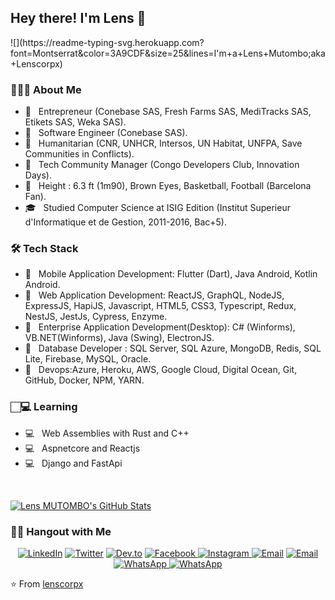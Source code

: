 
<h2> Hey there! I'm Lens 👋</h2>
![](https://readme-typing-svg.herokuapp.com?font=Montserrat&color=3A9CDF&size=25&lines=I'm+a+Lens+Mutombo;aka+Lenscorpx)

<h3> 👨🏻‍💻 About Me </h3>

- 🤔 &nbsp; Entrepreneur (Conebase SAS, Fresh Farms SAS, MediTracks SAS, Etikets SAS, Weka SAS).
- 🤔 &nbsp; Software Engineer (Conebase SAS).
- 🤔 &nbsp; Humanitarian (CNR, UNHCR, Intersos, UN Habitat, UNFPA, Save Communities in Conflicts).
- 🤔 &nbsp; Tech Community Manager (Congo Developers Club, Innovation Days).
- 🤔 &nbsp; Height : 6.3 ft (1m90), Brown Eyes, Basketball, Football (Barcelona Fan).
- 🎓 &nbsp; Studied Computer Science at ISIG Edition (Institut Superieur d'Informatique et de Gestion, 2011-2016, Bac+5).

<h3>🛠 Tech Stack</h3>

- 💼 &nbsp; Mobile Application Development: Flutter (Dart), Java Android, Kotlin Android.
- 💼 &nbsp; Web Application Development: ReactJS, GraphQL, NodeJS, ExpressJS, HapiJS, Javascript, HTML5, CSS3, Typescript, Redux, NestJS, JestJs, Cypress, Enzyme.
- 💼 &nbsp; Enterprise Application Development(Desktop): C# (Winforms), VB.NET(Winforms), Java (Swing), ElectronJS.
- 💼 &nbsp; Database Developer : SQL Server, SQL Azure, MongoDB, Redis, SQL Lite, Firebase, MySQL, Oracle.
- 💼 &nbsp; Devops:Azure, Heroku, AWS, Google Cloud, Digital Ocean, Git, GitHub, Docker, NPM, YARN.

<h3>🏻‍💻 Learning </h3>

- 💻 &nbsp; Web Assemblies with Rust and C++
- 💻 &nbsp; Aspnetcore and Reactjs
- 💻 &nbsp; Django and FastApi

<br/>

[![Lens MUTOMBO's GitHub Stats](https://github-readme-stats.vercel.app/api?username=lenscorpx&show_icons=true&count_private=true)](https://github.com/lenscorpx)


<h3> 🤝🏻 Hangout with Me </h3>

<p align="center">
<a href="https://www.linkedin.com/in/lensmutombo/"><img alt="LinkedIn" src="https://img.shields.io/badge/LinkedIn-lensmutombo-blue?style=flat-square&logo=linkedin"></a>
<a href="https://twitter.com/lenscorpx"><img alt="Twitter" src="https://img.shields.io/badge/Twitter-lensmutombo-blue?style=flat-square&logo=twitter"></a>
<a href="https://dev.to/lenscorpx"><img alt="Dev.to" src="https://img.shields.io/badge/Dev.to-lenscorpx-blue?style=flat-square&logo=dev.to"></a>
<a href="https://www.facebook.com/lensml/"><img alt="Facebook" src="https://img.shields.io/badge/Facebook-lensml-blue?style=flat-square&logo=Facebook"> </a>
<a href="https://www.instagram.com/lens_ml/"><img alt="Instagram" src="https://img.shields.io/badge/Instagram-lensml-blue?style=flat-square&logo=Instagram"> </a>
<a href="mailto:lensmutombo@outlook.com"><img alt="Email" src="https://img.shields.io/badge/Email-lensmutombo@outlook.com-red?style=flat-square&logo=Microsoft%20Outlook"></a>
<a href="mailto:lensmutombo@gmail.com"><img alt="Email" src="https://img.shields.io/badge/Email-lensmutombo@gmail.com-orange?style=flat-square&logo=Gmail"></a>
<a href="https://wa.me/243977551835/"><img alt="WhatsApp" src="https://img.shields.io/badge/WhatsApp-Lenscorpx-lime?style=flat-square&logo=WhatsApp"> </a>
<a href="https://wa.me/243824212440/"><img alt="WhatsApp" src="https://img.shields.io/badge/WhatsApp-Lenscorpx-lime?style=flat-square&logo=WhatsApp"> </a> 
</p>

⭐️ From [lenscorpx](https://github.com/lenscorpx)
